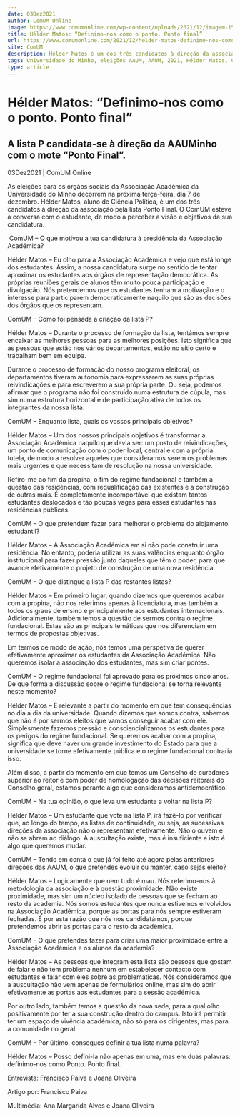 ```yaml
---
date: 03Dez2021
author: ComUM Online
image: https://www.comumonline.com/wp-content/uploads/2021/12/imagem-1500x1000.jpg
title: Hélder Matos: “Definimo-nos como o ponto. Ponto final”
url: https://www.comumonline.com/2021/12/helder-matos-definimo-nos-como-o-ponto-ponto-final/
site: ComUM
description: Hélder Matos é um dos três candidatos à direção da associação pela lista Ponto Final. O ComUM esteve à conversa com o estudante.
tags: Universidade do Minho, eleições AAUM, AAUM, 2021, Hélder Matos, Candidato à direção da Associação Académica, Ponto Final
type: article
---
```



# Hélder Matos: “Definimo-nos como o ponto. Ponto final”

## A lista P candidata-se à direção da AAUMinho com o mote “Ponto Final”.

03Dez2021 | ComUM Online

As eleições para os órgãos sociais da Associação Académica da Universidade do Minho decorrem na próxima terça-feira, dia 7 de dezembro. Hélder Matos, aluno de Ciência Política, é um dos três candidatos à direção da associação pela lista Ponto Final. O ComUM esteve à conversa com o estudante, de modo a perceber a visão e objetivos da sua candidatura.



 ComUM – O que motivou a tua candidatura à presidência da Associação Académica?

Hélder Matos – Eu olho para a Associação Académica e vejo que está longe dos estudantes. Assim, a nossa candidatura surge no sentido de tentar aproximar os estudantes aos órgãos de representação democrática. As próprias reuniões gerais de alunos têm muito pouca participação e divulgação. Nós pretendemos que os estudantes tenham a motivação e o interesse para participarem democraticamente naquilo que são as decisões dos órgãos que os representam.

ComUM – Como foi pensada a criação da lista P?

Hélder Matos – Durante o processo de formação da lista, tentámos sempre encaixar as melhores pessoas para as melhores posições. Isto significa que as pessoas que estão nos vários departamentos, estão no sítio certo e trabalham bem em equipa.

Durante o processo de formação do nosso programa eleitoral, os departamentos tiveram autonomia para expressarem as suas próprias reivindicações e para escreverem a sua própria parte. Ou seja, podemos afirmar que o programa não foi construído numa estrutura de cúpula, mas sim numa estrutura horizontal e de participação ativa de todos os integrantes da nossa lista.

ComUM – Enquanto lista, quais os vossos principais objetivos?



Hélder Matos – Um dos nossos principais objetivos é transformar a Associação Académica naquilo que devia ser: um posto de reivindicações, um ponto de comunicação com o poder local, central e com a própria tutela, de modo a resolver aqueles que consideramos serem os problemas mais urgentes e que necessitam de resolução na nossa universidade.

Refiro-me ao fim da propina, o fim do regime fundacional e também a questão das residências, com requalificação das existentes e a construção de outras mais. É completamente incomportável que existam tantos estudantes deslocados e tão poucas vagas para esses estudantes nas residências públicas.

ComUM – O que pretendem fazer para melhorar o problema do alojamento estudantil?

Hélder Matos – A Associação Académica em si não pode construir uma residência. No entanto, poderia utilizar as suas valências enquanto órgão institucional para fazer pressão junto daqueles que têm o poder, para que avance efetivamente o projeto de construção de uma nova residência.

ComUM – O que distingue a lista P das restantes listas?

Hélder Matos – Em primeiro lugar, quando dizemos que queremos acabar com a propina, não nos referimos apenas à licenciatura, mas também a todos os graus de ensino e principalmente aos estudantes internacionais. Adicionalmente, também temos a questão de sermos contra o regime fundacional. Estas são as principais temáticas que nos diferenciam em termos de propostas objetivas.

Em termos de modo de ação, nós temos uma perspetiva de querer efetivamente aproximar os estudantes da Associação Académica. Não queremos isolar a associação dos estudantes, mas sim criar pontes.

ComUM – O regime fundacional foi aprovado para os próximos cinco anos. De que forma a discussão sobre o regime fundacional se torna relevante neste momento?

Hélder Matos – É relevante a partir do momento em que tem consequências no dia a dia da universidade. Quando dizemos que somos contra, sabemos que não é por sermos eleitos que vamos conseguir acabar com ele. Simplesmente fazemos pressão e consciencializamos os estudantes para os perigos do regime fundacional. Se queremos acabar com a propina, significa que deve haver um grande investimento do Estado para que a universidade se torne efetivamente pública e o regime fundacional contraria isso.

Além disso, a partir do momento em que temos um Conselho de curadores superior ao reitor e com poder de homologação das decisões reitorais do Conselho geral, estamos perante algo que consideramos antidemocrático.

ComUM – Na tua opinião, o que leva um estudante a voltar na lista P?



Hélder Matos – Um estudante que vote na lista P, irá fazê-lo por verificar que, ao longo do tempo, as listas de continuidade, ou seja, as sucessivas direções da associação não o representam efetivamente. Não o ouvem e não se abrem ao diálogo. A auscultação existe, mas é insuficiente e isto é algo que queremos mudar.

ComUM – Tendo em conta o que já foi feito até agora pelas anteriores direções das AAUM, o que pretendes evoluir ou manter, caso sejas eleito?

Hélder Matos – Logicamente que nem tudo é mau. Nós referimo-nos à metodologia da associação e à questão proximidade. Não existe proximidade, mas sim um núcleo isolado de pessoas que se fecham ao resto da academia. Nós somos estudantes que nunca estivemos envolvidos na Associação Académica, porque as portas para nós sempre estiveram fechadas. É por esta razão que nós nos candidatámos, porque pretendemos abrir as portas para o resto da académica.

ComUM – O que pretendes fazer para criar uma maior proximidade entre a Associação Académica e os alunos da academia?

Hélder Matos – As pessoas que integram esta lista são pessoas que gostam de falar e não tem problema nenhum em estabelecer contacto com estudantes e falar com eles sobre as problemáticas. Nós consideramos que a auscultação não vem apenas de formulários online, mas sim do abrir efetivamente as portas aos estudantes para a sessão académica.

Por outro lado, também temos a questão da nova sede, para a qual olho positivamente por ter a sua construção dentro do campus. Isto irá permitir ter um espaço de vivência académica, não só para os dirigentes, mas para a comunidade no geral.

ComUM – Por último, consegues definir a tua lista numa palavra?

Hélder Matos – Posso defini-la não apenas em uma, mas em duas palavras: definimo-nos como Ponto. Ponto final.

Entrevista: Francisco Paiva e Joana Oliveira

Artigo por: Francisco Paiva

Multimédia: Ana Margarida Alves e Joana Oliveira


